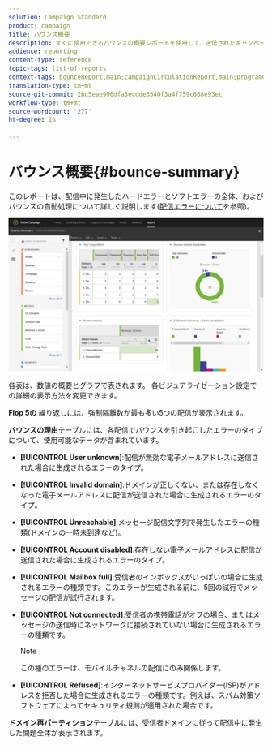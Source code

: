 ```yaml
---
solution: Campaign Standard
product: campaign
title: バウンス概要
description: すぐに使用できるバウンスの概要レポートを使用して、送信されたキャンペーンの状態と発生した可能性のあるエラーを確認します。
audience: reporting
content-type: reference
topic-tags: list-of-reports
context-tags: bounceReport,main;campaignCirculationReport,main;programCirculationReport,main
translation-type: tm+mt
source-git-commit: 2bc5eae996dfa3ecdde3540f3a4f759c668e93ec
workflow-type: tm+mt
source-wordcount: '277'
ht-degree: 1%

---
```



# バウンス概要{#bounce-summary}

このレポートは、配信中に発生したハードエラーとソフトエラーの全体、およびバウンスの自動処理について詳しく説明します([配信エラーについて](../../sending/using/understanding-delivery-failures.md)を参照)。

![](assets/campaign_reports_bounces.png)

各表は、数値の概要とグラフで表されます。 各ビジュアライゼーション設定での詳細の表示方法を変更できます。

**Flop 5の** 繰り返しには、強制隔離数が最も多い5つの配信が表示されます。

**バウンスの理由**&#x200B;テーブルには、各配信でバウンスを引き起こしたエラーのタイプについて、使用可能なデータが含まれています。

* **[!UICONTROL User unknown]**:配信が無効な電子メールアドレスに送信された場合に生成されるエラーのタイプ。
* **[!UICONTROL Invalid domain]**:ドメインが正しくない、または存在しなくなった電子メールアドレスに配信が送信された場合に生成されるエラーのタイプ。
* **[!UICONTROL Unreachable]**:メッセージ配信文字列で発生したエラーの種類(ドメインの一時未到達など)。
* **[!UICONTROL Account disabled]**:存在しない電子メールアドレスに配信が送信された場合に生成されるエラーのタイプ。
* **[!UICONTROL Mailbox full]**:受信者のインボックスがいっぱいの場合に生成されるエラーの種類です。このエラーが生成される前に、5回の試行でメッセージの配信が試行されます。
* **[!UICONTROL Not connected]**:受信者の携帯電話がオフの場合、またはメッセージの送信時にネットワークに接続されていない場合に生成されるエラーの種類です。

   >[!NOTE]
   >
   >この種のエラーは、モバイルチャネルの配信にのみ関係します。

* **[!UICONTROL Refused]**:インターネットサービスプロバイダー(ISP)がアドレスを拒否した場合に生成されるエラーの種類です。例えば、スパム対策ソフトウェアによってセキュリティ規則が適用された場合です。

**ドメイン再パーティション**&#x200B;テーブルには、受信者ドメインに従って配信中に発生した問題全体が表示されます。
